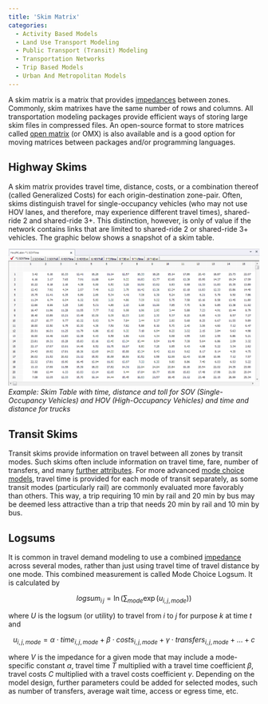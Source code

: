 ```yaml
---
title: 'Skim Matrix'
categories:
  - Activity Based Models
  - Land Use Transport Modeling
  - Public Transport (Transit) Modeling
  - Transportation Networks
  - Trip Based Models
  - Urban And Metropolitan Models
---
```


A skim matrix is a matrix that provides [impedances](Impedance) between zones. Commonly, skim matrixes have the same number of rows and columns. All transportation modeling packages provide efficient ways of storing large skim files in compressed files.
An open-source format to store matrices called [open matrix](Open_Matrix_Format) (or OMX) is also available and is a good option for moving matrices between packages and/or programming languages.

## Highway Skims

A skim matrix provides travel time, distance, costs, or a combination thereof (called Generalized Costs) for each origin-destination zone-pair. Often, skims distinguish travel for single-occupancy vehicles (who may not use HOV lanes, and therefore, may experience different travel times), shared-ride 2 and shared-ride 3+. This distinction, however, is only of value if the network contains links that are limited to shared-ride 2 or shared-ride 3+ vehicles. The graphic below shows a snapshot of a skim table.

![](SkimTable.png 'Example Skim Table')
_Example: Skim Table with time, distance and toll for SOV (Single-Occupancy Vehicles) and HOV (High-Occupancy Vehicles) and time and distance for trucks_

## Transit Skims

Transit skims provide information on travel between all zones by transit modes. Such skims often include information on travel time, fare, number of transfers, and many [further attributes](Transit_networks#Values_Skimmed_on_the_Transit_Network). For more advanced [mode choice models](Mode_choice), travel time is provided for each mode of transit separately, as some transit modes (particularly rail) are commonly evaluated more favorably than others. This way, a trip requiring 10 min by rail and 20 min by bus may be deemed less attractive than a trip that needs 20 min by rail and 10 min by bus.

## Logsums

It is common in travel demand modeling to use a combined [impedance](Impedance) across several modes, rather than just using travel time of travel distance by one mode. This combined measurement is called Mode Choice Logsum. It is calculated by

$$logsum_{i\,j} = \ln \left(\sum_{mode} \exp(u_{i,j,mode})\right)$$

where _U_ is the logsum (or utility) to travel from _i_ to _j_ for purpose _k_ at time _t_ and

$$u_{i,j,mode}=\alpha \cdot time_{i,j,mode}+\beta \cdot costs_{i,j,mode} + \gamma \cdot transfers_{i,j,mode} + \ldots + c$$

where _V_ is the impedance for a given mode that may include a mode-specific constant _α_, travel time _T_ multiplied with a travel time coefficient _β_, travel costs _C_ multiplied with a travel costs coefficient _γ_. Depending on the model design, further parameters could be added for selected modes, such as number of transfers, average wait time, access or egress time, etc.
